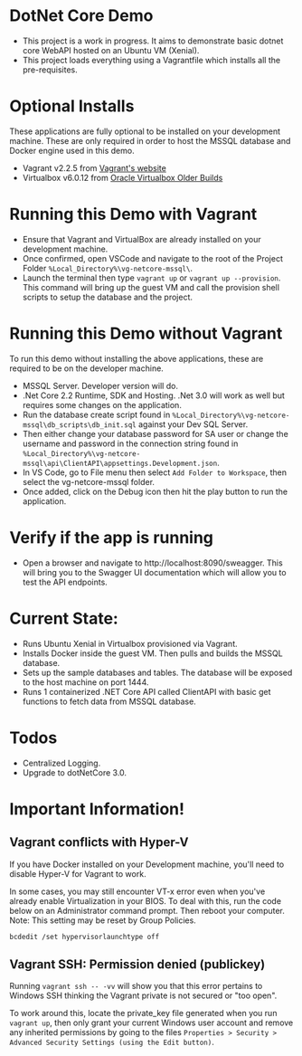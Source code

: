 # DotNet Core Demo
- This project is a work in progress. It aims to demonstrate basic dotnet core WebAPI hosted on an Ubuntu VM (Xenial).
- This project loads everything using a Vagrantfile which installs all the pre-requisites.

# Optional Installs
These applications are fully optional to be installed on your development machine.
These are only required in order to host the MSSQL database and Docker engine used in this demo.
- Vagrant v2.2.5 from [Vagrant's website](https://www.vagrantup.com/)
- Virtualbox v6.0.12 from [Oracle Virtualbox Older Builds](https://www.virtualbox.org/wiki/Download_Old_Builds_6_0)

# Running this Demo with Vagrant
- Ensure that Vagrant and VirtualBox are already installed on your development machine.
- Once confirmed, open VSCode and navigate to the root of the Project Folder ```%Local_Directory%\vg-netcore-mssql\```.
- Launch the terminal then type ```vagrant up``` or ```vagrant up --provision```. This command will bring up the guest VM and call the provision shell scripts to setup the database and the project.

# Running this Demo without Vagrant
To run this demo without installing the above applications, these are required to be on the developer machine.
- MSSQL Server. Developer version will do.
- .Net Core 2.2 Runtime, SDK and Hosting. .Net 3.0 will work as well but requires some changes on the application.
- Run the database create script found in ```%Local_Directory%\vg-netcore-mssql\db_scripts\db_init.sql``` against your Dev SQL Server.
- Then either change your database password for SA user or change the username and password in the connection string found in ```%Local_Directory%\vg-netcore-mssql\api\ClientAPI\appsettings.Development.json```.
- In VS Code, go to File menu then select ```Add Folder to Workspace```, then select the vg-netcore-mssql folder.
- Once added, click on the Debug icon then hit the play button to run the application.


# Verify if the app is running
- Open a browser and navigate to http://localhost:8090/sweagger. This will bring you to the Swagger UI documentation which will allow you to test the API endpoints.

# Current State:
- Runs Ubuntu Xenial in Virtualbox provisioned via Vagrant.
- Installs Docker inside the guest VM. Then pulls and builds the MSSQL database.
- Sets up the sample databases and tables. The database will be exposed to the host machine on port 1444.
- Runs 1 containerized .NET Core API called ClientAPI with basic get functions to fetch data from MSSQL database.

# Todos
- Centralized Logging.
- Upgrade to dotNetCore 3.0.

# Important Information!
Vagrant conflicts with Hyper-V
----
If you have Docker installed on your Development machine, you'll need to disable Hyper-V for Vagrant to work. 

In some cases, you may still encounter VT-x error even when you've already enable Virtualization in your BIOS. To deal with this, run the code below on an Administrator command prompt. Then reboot your computer. Note: This setting may be reset by Group Policies.

```
bcdedit /set hypervisorlaunchtype off
```

Vagrant SSH: Permission denied (publickey)
----
Running ```vagrant ssh -- -vv``` will show you that this error pertains to Windows SSH thinking the Vagrant private is not secured or "too open".

To work around this, locate the private_key file generated when you run ```vagrant up```, then only grant your current Windows user account and remove any inherited permissions by going to the files ```Properties > Security > Advanced Security Settings (using the Edit button)```.
